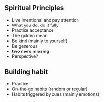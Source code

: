## Spiritual Principles
- Live intentional and pay attention
- What you do, do it fully
- Practice acceptance
- The golden mean
- Be kind (mainly to yourself)
- Be generous
- **two more missing**
- Perspective?
## Building habit
- Practice
- On-the-go habits (random or regular)
- Habits triggered by cues (mainly emotions)